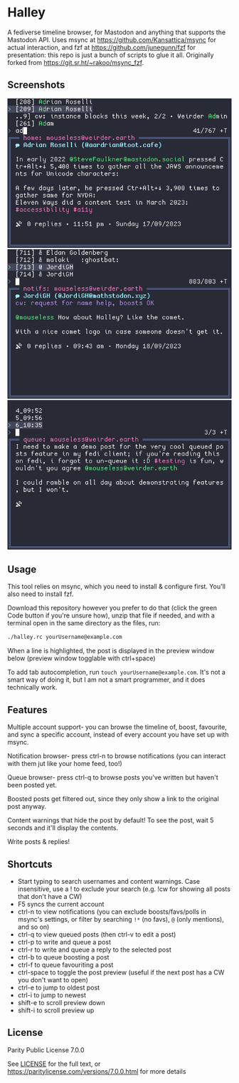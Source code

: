 # Halley

A fediverse timeline browser, for Mastodon and anything that supports the Mastodon API. Uses msync at <https://github.com/Kansattica/msync> for actual interaction, and fzf at <https://github.com/junegunn/fzf> for presentation: this repo is just a bunch of scripts to glue it all. Originally forked from <https://git.sr.ht/~rakoo/msync_fzf>.

## Screenshots

![searching the home timeline](./images/filtered.png)
![viewing the notifications list](./images/notifications.png)
![viewing the post queue](./images/queue.png)

## Usage

This tool relies on msync, which you need to install & configure first. You'll also need to install fzf.

Download this repository however you prefer to do that (click the green Code button if you're unsure how), unzip that file if needed, and with a terminal open in the same directory as the files, run:

```sh
./halley.rc yourUsername@example.com
```

When a line is highlighted, the post is displayed in the preview window below (preview window togglable with ctrl+space)


To add tab autocompletion, run `touch yourUsername@example.com`. It's not a smart way of doing it, but I am not a smart programmer, and it does technically work. 

## Features

Multiple account support- you can browse the timeline of, boost, favourite, and sync a specific account, instead of every account you have set up with msync.

Notification browser- press ctrl-n to browse notifications (you can interact with them jut like your home feed, too!)

Queue browser- press ctrl-q to browse posts you've written but haven't been posted yet. 

Boosted posts get filtered out, since they only show a link to the original post anyway.

Content warnings that hide the post by default! To see the post, wait 5 seconds and it'll display the contents. 

Write posts & replies!

## Shortcuts

- Start typing to search usernames and content warnings. Case insensitive, use a ! to exclude your search (e.g. !cw for showing all posts that don't have a CW)
- F5 syncs the current account
- ctrl-n to view notifications (you can exclude boosts/favs/polls in msync's settings, or filter by searching `!*` (no favs), `@` (only mentions), and so on)
- ctrl-q to view queued posts (then ctrl-v to edit a post) 
- ctrl-p to write and queue a post
- ctrl-r to write and queue a reply to the selected post
- ctrl-b to queue boosting a post
- ctrl-f to queue favouriting a post
- ctrl-space to toggle the post preview (useful if the next post has a CW you don't want to open)
- ctrl-e to jump to oldest post
- ctrl-i to jump to newest
- shift-e to scroll preview down
- shift-i to scroll preview up

## License

Parity Public License 7.0.0

See [LICENSE](./LICENSE) for the full text, or <https://paritylicense.com/versions/7.0.0.html> for more details
